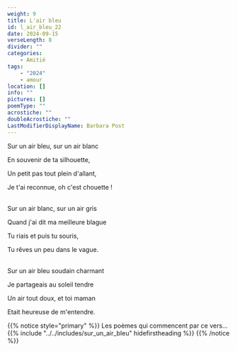 ```yaml
---
weight: 9
title: L'air bleu
id: l_air_bleu_22
date: 2024-09-15
verseLength: 8
divider: ""
categories:
    - Amitié
tags:
    - "2024"
    - amour
location: []
info: ""
pictures: []
poemType: ""
acrostiche: ""
doubleAcrostiche: ""
LastModifierDisplayName: Barbara Post
---
```

Sur un air bleu, sur un air blanc

En souvenir de ta silhouette,

Un petit pas tout plein d'allant,

Je t'ai reconnue, oh c'est chouette !

 \
Sur un air blanc, sur un air gris

Quand j'ai dit ma meilleure blague

Tu riais et puis tu souris,

Tu rêves un peu dans le vague.

 \
Sur un air bleu soudain charmant

Je partageais au soleil tendre

Un air tout doux, et toi maman

Etait heureuse de m'entendre.

{{% notice style="primary" %}}
Les poèmes qui commencent par ce vers...
{{% include "../../includes/sur_un_air_bleu" hidefirstheading %}}
{{% /notice %}}